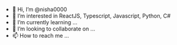 - 👋 Hi, I’m @nisha0000
- 👀 I’m interested in ReactJS, Typescript, Javascript, Python, C#
- 🌱 I’m currently learning ...
- 💞️ I’m looking to collaborate on ...
- 📫 How to reach me ...

<!---
nisha0000/nisha0000 is a ✨ special ✨ repository because its `README.md` (this file) appears on your GitHub profile.
You can click the Preview link to take a look at your changes.
--->

